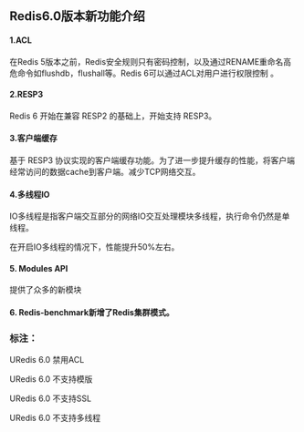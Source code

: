 ## Redis6.0版本新功能介绍

#### 1.ACL

在Redis 5版本之前，Redis安全规则只有密码控制，以及通过RENAME重命名高危命令如flushdb，flushall等。Redis 6可以通过ACL对用户进行权限控制 。

#### 2.RESP3
	
Redis 6 开始在兼容 RESP2 的基础上，开始支持 RESP3。

#### 3.客户端缓存
	
基于 RESP3 协议实现的客户端缓存功能。为了进一步提升缓存的性能，将客户端经常访问的数据cache到客户端。减少TCP网络交互。

#### 4.多线程IO
	
IO多线程是指客户端交互部分的网络IO交互处理模块多线程，执行命令仍然是单线程。
        
在开启IO多线程的情况下，性能提升50%左右。

#### 5. Modules API
	
提供了众多的新模块

#### 6. Redis-benchmark新增了Redis集群模式。


### 标注：

URedis 6.0 禁用ACL

URedis 6.0 不支持模版

URedis 6.0 不支持SSL

URedis 6.0 不支持多线程
